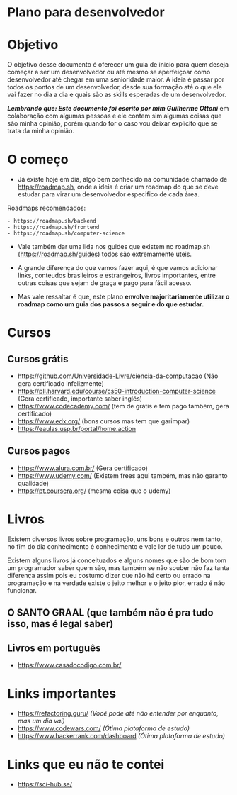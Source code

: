 # Plano para desenvolvedor

# Objetivo

O objetivo desse documento é oferecer um guia de inicio para quem deseja começar a ser um desenvolvedor ou até mesmo se aperfeiçoar como desenvolvedor até chegar em uma senioridade maior. A ideia é passar por todos os pontos de um desenvolvedor, desde sua formação até o que ele vai fazer no dia a dia e quais são as skills esperadas de um desenvolvedor.

_**Lembrando que: Este documento foi escrito por mim Guilherme Ottoni**_ em colaboração com algumas pessoas e ele contem sim algumas coisas que são minha opinião, porém quando for o caso vou deixar explicito que se trata da minha opinião.

# O começo

- Já existe hoje em dia, algo bem conhecido na comunidade chamado de https://roadmap.sh, onde a ideia é criar um roadmap do que se deve estudar para virar um desenvolvedor especifico de cada área. 

Roadmaps recomendados:

    - https://roadmap.sh/backend 
    - https://roadmap.sh/frontend
    - https://roadmap.sh/computer-science

- Vale também dar uma lida nos guides que existem no roadmap.sh (https://roadmap.sh/guides) todos são extremamente uteis. 

- A grande diferença do que vamos fazer aqui, é que vamos adicionar links, conteudos brasileiros e estrangeiros, livros importantes, entre outras coisas que sejam de graça e pago para fácil acesso.

- Mas vale ressaltar é que, este plano **envolve majoritariamente utilizar o roadmap como um guia dos passos a seguir e do que estudar.**

# Cursos

## Cursos grátis

- https://github.com/Universidade-Livre/ciencia-da-computacao (Não gera certificado infelizmente)
- https://pll.harvard.edu/course/cs50-introduction-computer-science (Gera certificado, importante saber inglês)
- https://www.codecademy.com/ (tem de grátis e tem pago também, gera certificado)
- https://www.edx.org/ (bons cursos mas tem que garimpar)
- https://eaulas.usp.br/portal/home.action

## Cursos pagos

- https://www.alura.com.br/ (Gera certificado)
- https://www.udemy.com/ (Existem frees aqui também, mas não garanto qualidade)
- https://pt.coursera.org/ (mesma coisa que o udemy)

# Livros

Existem diversos livros sobre programação, uns bons e outros nem tanto, no fim do dia conhecimento é conhecimento e vale ler de tudo um pouco. 

Existem alguns livros já conceituados e alguns nomes que são de bom tom um programador saber quem são, mas também se não souber não faz tanta diferença assim pois eu costumo dizer que não há certo ou errado na programação e na verdade existe o jeito melhor e o jeito pior, errado é não funcionar.

## O SANTO GRAAL (que também não é pra tudo isso, mas é legal saber)

## Livros em português

- https://www.casadocodigo.com.br/

# Links importantes

- https://refactoring.guru/ _(Você pode até não entender por enquanto, mas um dia vai)_
- https://www.codewars.com/ _(Ótima plataforma de estudo)_
- https://www.hackerrank.com/dashboard _(Ótima plataforma de estudo)_


# Links que eu não te contei

- https://sci-hub.se/
